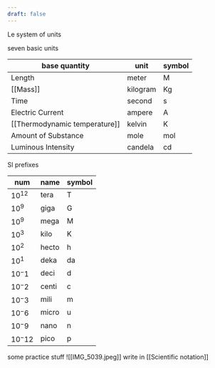 ```yaml
---
draft: false
---
```

Le system of units

seven basic units

| base quantity                 | unit     | symbol |
| ----------------------------- | -------- | ------ |
| Length                        | meter    | M      |
| [[Mass]]                          | kilogram | Kg     |
| Time                          | second   | s      |
| Electric Current              | ampere   | A      |
| [[Thermodynamic temperature]] | kelvin   | K      |
| Amount of Substance           | mole     | mol    |
| Luminous Intensity            | candela  | cd     |


SI prefixes

| num        | name  | symbol |
| ---------- | ----- | ------ |
| $10^{12}$  | tera  | T      |
| $10^{9}$   | giga  | G      |
| $10{^9}$   | mega  | M      |
| $10{^3}$   | kilo  | K      |
| $10^{2}$   | hecto | h      |
| $10{^1}$   | deka  | da     |
| $10{^-1}$  | deci  | d      |
| $10{^-2}$  | centi | c      |
| $10{^-3}$  | mili  | m      |
| $10{^-6}$  | micro | u      |
| $10{^-9}$  | nano  | n      |
| $10{^-12}$ | pico  | p      |

some practice stuff
![[IMG_5039.jpeg]]
write in [[Scientific notation]]